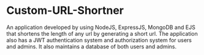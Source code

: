 # Custom-URL-Shortner
An application developed by using NodeJS, ExpressJS, MongoDB and EJS that shortens the length of any url by generating a short url. The application also has a JWT authentication system and authorization system for users and admins. It also maintains a database of both users and admins.
